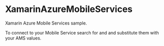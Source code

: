 ﻿# XamarinAzureMobileServices
Xamarin Azure Mobile Services sample.

To connect to your Mobile Service search for <AMSURL> and <AMSKEY> and substitute them with your AMS values.